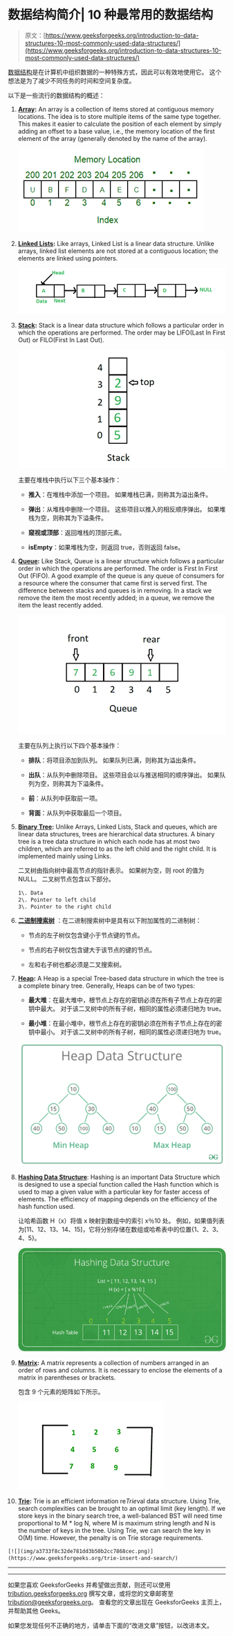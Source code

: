 # 数据结构简介| 10 种最常用的数据结构

> 原文：[https://www.geeksforgeeks.org/introduction-to-data-structures-10-most-commonly-used-data-structures/](https://www.geeksforgeeks.org/introduction-to-data-structures-10-most-commonly-used-data-structures/)

[数据结构](https://www.geeksforgeeks.org/data-structures/)是在计算机中组织数据的一种特殊方式，因此可以有效地使用它。 这个想法是为了减少不同任务的时间和空间复杂度。

以下是一些流行的数据结构的概述：

1.  **[Array](https://www.geeksforgeeks.org/array-data-structure/):** An array is a collection of items stored at contiguous memory locations. The idea is to store multiple items of the same type together. This makes it easier to calculate the position of each element by simply adding an offset to a base value, i.e., the memory location of the first element of the array (generally denoted by the name of the array).

    [![](img/06ae604a79a0646affeb3b79ae905dcd.png)](https://www.geeksforgeeks.org/array/)

2.  **[Linked Lists](https://www.geeksforgeeks.org/data-structures/linked-list/):** Like arrays, Linked List is a linear data structure. Unlike arrays, linked list elements are not stored at a contiguous location; the elements are linked using pointers.

    [![linkedlist](img/d97a233bf3c89e80c46e6a3193e851d6.png)](https://www.geeksforgeeks.org/linked-list-set-1-introduction/)

3.  **[Stack](http://www.geeksforgeeks.org/stack-data-structure/):** Stack is a linear data structure which follows a particular order in which the operations are performed. The order may be LIFO(Last In First Out) or FILO(First In Last Out).

    [![](img/2871ce74a35b62e10b0225813eec54f9.png)](https://www.geeksforgeeks.org/stack-data-structure-introduction-program/)

    主要在堆栈中执行以下三个基本操作：

    *   **推入**：在堆栈中添加一个项目。 如果堆栈已满，则称其为溢出条件。

    *   **弹出**：从堆栈中删除一个项目。 这些项目以推入的相反顺序弹出。 如果堆栈为空，则称其为下溢条件。

    *   **窥视或顶部**：返回堆栈的顶部元素。

    *   **isEmpty**：如果堆栈为空，则返回 true，否则返回 false。

4.  **[Queue](http://www.geeksforgeeks.org/queue-data-structure/):** Like Stack, Queue is a linear structure which follows a particular order in which the operations are performed. The order is First In First Out (FIFO). A good example of the queue is any queue of consumers for a resource where the consumer that came first is served first. The difference between stacks and queues is in removing. In a stack we remove the item the most recently added; in a queue, we remove the item the least recently added.

    [![](img/56797373df00c67ade0019b0c1a6886d.png)](https://www.geeksforgeeks.org/queue-set-1introduction-and-array-implementation/)

    主要在队列上执行以下四个基本操作：

    *   **排队**：将项目添加到队列。 如果队列已满，则称其为溢出条件。

    *   **出队**：从队列中删除项目。 这些项目会以与推送相同的顺序弹出。 如果队列为空，则称其为下溢条件。

    *   **前**：从队列中获取前一项。

    *   **背面**：从队列中获取最后一个项目。

5.  **[Binary Tree](https://www.geeksforgeeks.org/binary-tree-data-structure/):** Unlike Arrays, Linked Lists, Stack and queues, which are linear data structures, trees are hierarchical data structures. A binary tree is a tree data structure in which each node has at most two children, which are referred to as the left child and the right child. It is implemented mainly using Links.

    二叉树由指向树中最高节点的指针表示。 如果树为空，则 root 的值为 NULL。 二叉树节点包含以下部分。

    ```
    1\. Data
    2\. Pointer to left child
    3\. Pointer to the right child
    ```

6.  [**二进制搜索树**](http://www.geeksforgeeks.org/binary-search-tree-set-1-search-and-insertion/) ：在二进制搜索树中是具有以下附加属性的二进制树：

    *   节点的左子树仅包含键小于节点键的节点。

    *   节点的右子树仅包含键大于该节点的键的节点。

    *   左和右子树也都必须是二叉搜索树。

7.  **[Heap](https://www.geeksforgeeks.org/heap-data-structure/):** A Heap is a special Tree-based data structure in which the tree is a complete binary tree. Generally, Heaps can be of two types:

    *   **最大堆**：在最大堆中，根节点上存在的密钥必须在所有子节点上存在的密钥中最大。 对于该二叉树中的所有子树，相同的属性必须递归地为 true。

    *   **最小堆**：在最小堆中，根节点上存在的密钥必须在所有子节点上存在的密钥中最小。 对于该二叉树中的所有子树，相同的属性必须递归地为 true。

    [![](img/ac0bc46083007c09b8f9b69ec3fe28bf.png)](https://www.geeksforgeeks.org/heap-data-structure/)

8.  [**Hashing Data Structure**](https://www.geeksforgeeks.org/hashing-data-structure/): Hashing is an important Data Structure which is designed to use a special function called the Hash function which is used to map a given value with a particular key for faster access of elements. The efficiency of mapping depends on the efficiency of the hash function used.

    让哈希函数 H（x）将值 x 映射到数组中的索引 x％10 处。 例如，如果值列表为[11、12、13、14、15]，它将分别存储在数组或哈希表中的位置{1、2、3、4、5}。

    [![](img/c21defe12ef3d99064e74c81e86e0fb2.png)](https://www.geeksforgeeks.org/hashing-data-structure/)

9.  **[Matrix](https://www.geeksforgeeks.org/matrix/):** A matrix represents a collection of numbers arranged in an order of rows and columns. It is necessary to enclose the elements of a matrix in parentheses or brackets.

    包含 9 个元素的矩阵如下所示。

    [![](img/38845c099010299db97d342d8547f21c.png)](https://www.geeksforgeeks.org/matrix/)

10.  **[Trie](http://www.geeksforgeeks.org/trie-insert-and-search/):** Trie is an efficient information re*Trie*val data structure. Using Trie, search complexities can be brought to an optimal limit (key length). If we store keys in the binary search tree, a well-balanced BST will need time proportional to M * log N, where M is maximum string length and N is the number of keys in the tree. Using Trie, we can search the key in O(M) time. However, the penalty is on Trie storage requirements.

    [![](img/a3733f8c32de781dd3b50b2cc7868cec.png)](https://www.geeksforgeeks.org/trie-insert-and-search/)



* * *

* * *

如果您喜欢 GeeksforGeeks 并希望做出贡献，则还可以使用 [tribution.geeksforgeeks.org](https://contribute.geeksforgeeks.org/) 撰写文章，或将您的文章邮寄至 tribution@geeksforgeeks.org。 查看您的文章出现在 GeeksforGeeks 主页上，并帮助其他 Geeks。

如果您发现任何不正确的地方，请单击下面的“改进文章”按钮，以改进本文。